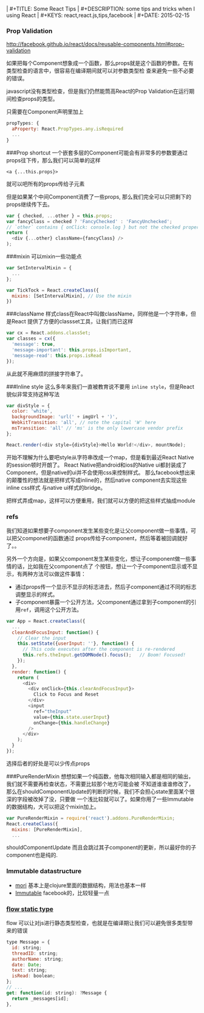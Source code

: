 | #+TITLE: Some React Tips
| #+DESCRIPTION: some tips and tricks when I using React
| #+KEYS: react,react.js,tips,facebook
| #+DATE: 2015-02-15
 
### Prop Validation

http://facebook.github.io/react/docs/reusable-components.html#prop-validation

如果把每个Component想象成一个函数，那么props就是这个函数的参数。在有类型检查的语言中，很容易在编译期间就可以对参数类型检
查来避免一些不必要的错误。

javascript没有类型检查，但是我们仍然能筒高React的Prop Validation在运行期间检查props的类型。

只需要在Component声明里加上

```javascript
propTypes: {
  aProperty: React.PropTypes.any.isRequired
  ...
}
```

###Prop shortcut
一个嵌套多层的Component可能会有非常多的参数要通过props往下传，那么我们可以简单的这样

```
<a {...this.props}>
```
就可以吧所有的props传给子元素

但是如果某个中间Component消费了一些props, 那么我们完全可以只把剩下的props继续传下去。

```js
var { checked, ...other } = this.props;
var fancyClass = checked ? 'FancyChecked' : 'FancyUnchecked';
// `other` contains { onClick: console.log } but not the checked property
return (
  <div {...other} className={fancyClass} />
);
```

###mixin
可以mixin一些功能点

```javascript
var SetIntervalMixin = {
  ...
};

var TickTock = React.createClass({
  mixins: [SetIntervalMixin], // Use the mixin
})
```

###className
样式class在React中叫做className，同样他是一个字符串，但是React
提供了方便的classset工具，让我们而已这样

```javascript
var cx = React.addons.classSet;
var classes = cx({
  'message': true,
  'message-important': this.props.isImportant,
  'message-read': this.props.isRead
});
```

从此就不用麻烦的拼接字符串了。

###Inline style
这么多年来我们一直被教育说不要用 `inline style`，但是React貌似非常支持这种写法

```javascript
var divStyle = {
  color: 'white',
  backgroundImage: 'url(' + imgUrl + ')',
  WebkitTransition: 'all', // note the capital 'W' here
  msTransition: 'all' // 'ms' is the only lowercase vendor prefix
};

React.render(<div style={divStyle}>Hello World!</div>, mountNode);
```

开始不理解为什么要吧style从字符串改成一个map，但是看到最近React Native的session顿时开朗了。
React Native把android和ios的Native ui都封装成了Component，但是native的ui并不会使用css来控制样式。
那么facebook想出来的颠覆性的想法就是把样式写成inline的，然后native component去实现这些inline css样式
与native ui样式的bridge。

把样式弄成map，这样可以方便重用，我们就可以方便的把这些样式抽成module
### refs
我们知道如果想要子component发生某些变化是让父component做一些事情，可以把父componet的函数通过
props传给子component，然后等着被回调就好了。。

另外一个方向是，如果父component发生某些变化，想让子component做一些事情的话，比如我在父component点了
个按钮，想让一个子component显示或不显示，有两种方法可以做这件事情：
- 通过props传一个显示不显示的标志进去，然后子component通过不同的标志调整显示的样式。
- 子component暴露一个公开方法，父component通过拿到子component的引用`ref`，调用这个公开方法。

```js
var App = React.createClass({
  ...
  clearAndFocusInput: function() {
    // Clear the input
    this.setState({userInput: ''}, function() {
      // This code executes after the component is re-rendered
      this.refs.theInput.getDOMNode().focus();   // Boom! Focused!
    });
  },
  render: function() {
    return (
      <div>
        <div onClick={this.clearAndFocusInput}>
          Click to Focus and Reset
        </div>
        <input
          ref="theInput"
          value={this.state.userInput}
          onChange={this.handleChange}
        />
      </div>
    );
  }
});
```
选择后者的好处是可以少传点props

###PureRenderMixin
想想如果一个纯函数，他每次相同输入都是相同的输出，我们就不需要再检查状态，不需要比较那个地方可能会被
不知道谁谁谁修改了，那么在shouldComponentUpdate的判断的时候，我们不会担心state里面某个很深的字段被改掉了没，只要做
一个浅比较就可以了。如果你用了一些Immutable的数据结构，大可以把这个mixin加上。
```js
var PureRenderMixin = require('react').addons.PureRenderMixin;
React.createClass({
  mixins: [PureRenderMixin],
  ...
```

shouldComponentUpdate 而且会跳过其子component的更新，所以最好你的子component也是纯的.
### Immutable datastructure
- [mori](http://swannodette.github.io/mori/)
基本上是clojure里面的数据结构，用法也基本一样
- [Immutable](http://facebook.github.io/immutable-js/)
facebook的，比较轻量一点

### [flow static type](http://flowtype.org/docs/react-example.html#_)
flow 可以让对js进行静态类型检查，也就是在编译期让我们可以避免很多类型带来的错误
```js
type Message = {
  id: string;
  threadID: string;
  authorName: string;
  date: Date;
  text: string;
  isRead: boolean;
};
// ...
get: function(id: string): ?Message {
  return _messages[id];
},
```
